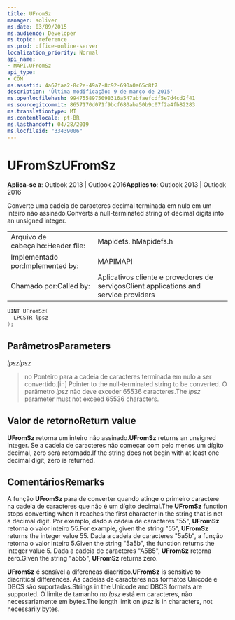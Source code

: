 ```yaml
---
title: UFromSz
manager: soliver
ms.date: 03/09/2015
ms.audience: Developer
ms.topic: reference
ms.prod: office-online-server
localization_priority: Normal
api_name:
- MAPI.UFromSz
api_type:
- COM
ms.assetid: 4a67faa2-8c2e-49a7-8c92-690a0a65c8f7
description: 'Última modificação: 9 de março de 2015'
ms.openlocfilehash: 9947558975098316a547abfaefcdf5e7d4cd2f41
ms.sourcegitcommit: 8657170d071f9bcf680aba50b9c07f2a4fb82283
ms.translationtype: MT
ms.contentlocale: pt-BR
ms.lasthandoff: 04/28/2019
ms.locfileid: "33439006"
---
```

# <a name="ufromsz"></a><span data-ttu-id="af9e9-103">UFromSz</span><span class="sxs-lookup"><span data-stu-id="af9e9-103">UFromSz</span></span>

  
  
<span data-ttu-id="af9e9-104">**Aplica-se a**: Outlook 2013 | Outlook 2016</span><span class="sxs-lookup"><span data-stu-id="af9e9-104">**Applies to**: Outlook 2013 | Outlook 2016</span></span> 
  
<span data-ttu-id="af9e9-105">Converte uma cadeia de caracteres decimal terminada em nulo em um inteiro não assinado.</span><span class="sxs-lookup"><span data-stu-id="af9e9-105">Converts a null-terminated string of decimal digits into an unsigned integer.</span></span> 
  
|||
|:-----|:-----|
|<span data-ttu-id="af9e9-106">Arquivo de cabeçalho:</span><span class="sxs-lookup"><span data-stu-id="af9e9-106">Header file:</span></span>  <br/> |<span data-ttu-id="af9e9-107">Mapidefs. h</span><span class="sxs-lookup"><span data-stu-id="af9e9-107">Mapidefs.h</span></span>  <br/> |
|<span data-ttu-id="af9e9-108">Implementado por:</span><span class="sxs-lookup"><span data-stu-id="af9e9-108">Implemented by:</span></span>  <br/> |<span data-ttu-id="af9e9-109">MAPI</span><span class="sxs-lookup"><span data-stu-id="af9e9-109">MAPI</span></span>  <br/> |
|<span data-ttu-id="af9e9-110">Chamado por:</span><span class="sxs-lookup"><span data-stu-id="af9e9-110">Called by:</span></span>  <br/> |<span data-ttu-id="af9e9-111">Aplicativos cliente e provedores de serviços</span><span class="sxs-lookup"><span data-stu-id="af9e9-111">Client applications and service providers</span></span>  <br/> |
   
```cpp
UINT UFromSz(
  LPCSTR lpsz
);
```

## <a name="parameters"></a><span data-ttu-id="af9e9-112">Parâmetros</span><span class="sxs-lookup"><span data-stu-id="af9e9-112">Parameters</span></span>

 <span data-ttu-id="af9e9-113">_lpsz_</span><span class="sxs-lookup"><span data-stu-id="af9e9-113">_lpsz_</span></span>
  
> <span data-ttu-id="af9e9-114">no Ponteiro para a cadeia de caracteres terminada em nulo a ser convertido.</span><span class="sxs-lookup"><span data-stu-id="af9e9-114">[in] Pointer to the null-terminated string to be converted.</span></span> <span data-ttu-id="af9e9-115">O parâmetro _lpsz_ não deve exceder 65536 caracteres.</span><span class="sxs-lookup"><span data-stu-id="af9e9-115">The  _lpsz_ parameter must not exceed 65536 characters.</span></span> 
    
## <a name="return-value"></a><span data-ttu-id="af9e9-116">Valor de retorno</span><span class="sxs-lookup"><span data-stu-id="af9e9-116">Return value</span></span>

 <span data-ttu-id="af9e9-117">**UFromSz** retorna um inteiro não assinado.</span><span class="sxs-lookup"><span data-stu-id="af9e9-117">**UFromSz** returns an unsigned integer.</span></span> <span data-ttu-id="af9e9-118">Se a cadeia de caracteres não começar com pelo menos um dígito decimal, zero será retornado.</span><span class="sxs-lookup"><span data-stu-id="af9e9-118">If the string does not begin with at least one decimal digit, zero is returned.</span></span> 
  
## <a name="remarks"></a><span data-ttu-id="af9e9-119">Comentários</span><span class="sxs-lookup"><span data-stu-id="af9e9-119">Remarks</span></span>

<span data-ttu-id="af9e9-120">A função **UFromSz** para de converter quando atinge o primeiro caractere na cadeia de caracteres que não é um dígito decimal.</span><span class="sxs-lookup"><span data-stu-id="af9e9-120">The **UFromSz** function stops converting when it reaches the first character in the string that is not a decimal digit.</span></span> <span data-ttu-id="af9e9-121">Por exemplo, dado a cadeia de caracteres "55", **UFromSz** retorna o valor inteiro 55.</span><span class="sxs-lookup"><span data-stu-id="af9e9-121">For example, given the string "55", **UFromSz** returns the integer value 55.</span></span> <span data-ttu-id="af9e9-122">Dada a cadeia de caracteres "5a5b", a função retorna o valor inteiro 5.</span><span class="sxs-lookup"><span data-stu-id="af9e9-122">Given the string "5a5b", the function returns the integer value 5.</span></span> <span data-ttu-id="af9e9-123">Dada a cadeia de caracteres "A5B5", **UFromSz** retorna zero.</span><span class="sxs-lookup"><span data-stu-id="af9e9-123">Given the string "a5b5", **UFromSz** returns zero.</span></span> 
  
 <span data-ttu-id="af9e9-124">**UFromSz** é sensível a diferenças diacrítico.</span><span class="sxs-lookup"><span data-stu-id="af9e9-124">**UFromSz** is sensitive to diacritical differences.</span></span> <span data-ttu-id="af9e9-125">As cadeias de caracteres nos formatos Unicode e DBCS são suportadas.</span><span class="sxs-lookup"><span data-stu-id="af9e9-125">Strings in the Unicode and DBCS formats are supported.</span></span> <span data-ttu-id="af9e9-126">O limite de tamanho no _lpsz_ está em caracteres, não necessariamente em bytes.</span><span class="sxs-lookup"><span data-stu-id="af9e9-126">The length limit on  _lpsz_ is in characters, not necessarily bytes.</span></span> 
  

